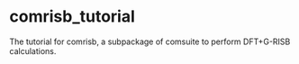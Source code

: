 # comrisb_tutorial
The tutorial for comrisb, a subpackage of comsuite to perform DFT+G-RISB calculations.

